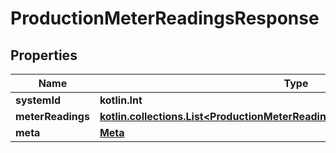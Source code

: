 
# ProductionMeterReadingsResponse

## Properties
Name | Type | Description | Notes
------------ | ------------- | ------------- | -------------
**systemId** | **kotlin.Int** |  | 
**meterReadings** | [**kotlin.collections.List&lt;ProductionMeterReadingsResponseMeterReadingsInner&gt;**](ProductionMeterReadingsResponseMeterReadingsInner.md) |  | 
**meta** | [**Meta**](Meta.md) |  | 



